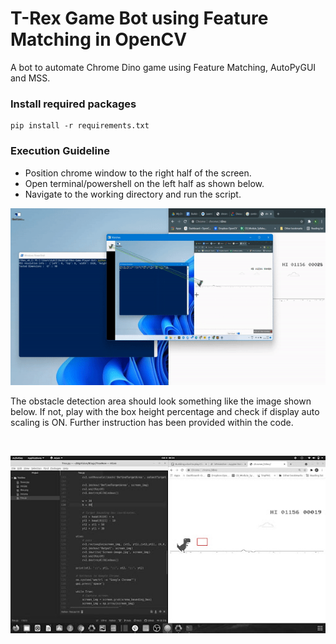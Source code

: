 # T-Rex Game Bot using Feature Matching in OpenCV

A bot to automate Chrome Dino game using Feature Matching, AutoPyGUI and MSS.

### Install required packages

```
pip install -r requirements.txt
```
### Execution Guideline
 - Position chrome window to the right half of the screen.
 - Open terminal/powershell on the left half as shown below.
 - Navigate to the working directory and run the script.

<p align="center">
<img src="./Demo/tRexDemo.gif" alt="T-Rex Bot Demo")
</p>

The obstacle detection area should look something like the image shown below. If not,
play with the box height percentage and check if display auto scaling is ON. Further
instruction has been provided within the code.

<br>

<p align="center">
<img src="./Demo/Desired-Detection_area.jpg" alt="Detection_area")
</p>